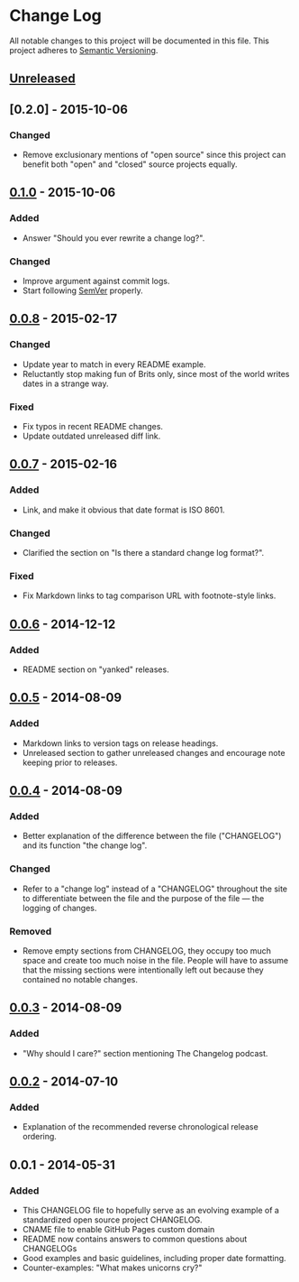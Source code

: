 # Change Log
All notable changes to this project will be documented in this file.
This project adheres to [Semantic Versioning](http://semver.org/).

## [Unreleased]

## [0.2.0] - 2015-10-06
### Changed
- Remove exclusionary mentions of "open source" since this project can benefit
both "open" and "closed" source projects equally.

## [0.1.0] - 2015-10-06
### Added
- Answer "Should you ever rewrite a change log?".

### Changed
- Improve argument against commit logs.
- Start following [SemVer](http://semver.org) properly.

## [0.0.8] - 2015-02-17
### Changed
- Update year to match in every README example.
- Reluctantly stop making fun of Brits only, since most of the world
  writes dates in a strange way.

### Fixed
- Fix typos in recent README changes.
- Update outdated unreleased diff link.

## [0.0.7] - 2015-02-16
### Added
- Link, and make it obvious that date format is ISO 8601.

### Changed
- Clarified the section on "Is there a standard change log format?".

### Fixed
- Fix Markdown links to tag comparison URL with footnote-style links.

## [0.0.6] - 2014-12-12
### Added
- README section on "yanked" releases.

## [0.0.5] - 2014-08-09
### Added
- Markdown links to version tags on release headings.
- Unreleased section to gather unreleased changes and encourage note
keeping prior to releases.

## [0.0.4] - 2014-08-09
### Added
- Better explanation of the difference between the file ("CHANGELOG")
and its function "the change log".

### Changed
- Refer to a "change log" instead of a "CHANGELOG" throughout the site
to differentiate between the file and the purpose of the file — the
logging of changes.

### Removed
- Remove empty sections from CHANGELOG, they occupy too much space and
create too much noise in the file. People will have to assume that the
missing sections were intentionally left out because they contained no
notable changes.

## [0.0.3] - 2014-08-09
### Added
- "Why should I care?" section mentioning The Changelog podcast.

## [0.0.2] - 2014-07-10
### Added
- Explanation of the recommended reverse chronological release ordering.

## 0.0.1 - 2014-05-31
### Added
- This CHANGELOG file to hopefully serve as an evolving example of a standardized open source project CHANGELOG.
- CNAME file to enable GitHub Pages custom domain
- README now contains answers to common questions about CHANGELOGs
- Good examples and basic guidelines, including proper date formatting.
- Counter-examples: "What makes unicorns cry?"

[Unreleased]: https://github.com/olivierlacan/keep-a-changelog/compare/v0.1.0...HEAD
[0.1.0]: https://github.com/olivierlacan/keep-a-changelog/compare/v0.0.8...v0.1.0
[0.0.8]: https://github.com/olivierlacan/keep-a-changelog/compare/v0.0.7...v0.0.8
[0.0.7]: https://github.com/olivierlacan/keep-a-changelog/compare/v0.0.6...v0.0.7
[0.0.6]: https://github.com/olivierlacan/keep-a-changelog/compare/v0.0.5...v0.0.6
[0.0.5]: https://github.com/olivierlacan/keep-a-changelog/compare/v0.0.4...v0.0.5
[0.0.4]: https://github.com/olivierlacan/keep-a-changelog/compare/v0.0.3...v0.0.4
[0.0.3]: https://github.com/olivierlacan/keep-a-changelog/compare/v0.0.2...v0.0.3
[0.0.2]: https://github.com/olivierlacan/keep-a-changelog/compare/v0.0.1...v0.0.2
